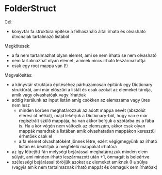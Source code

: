 # FolderStruct

Cél:
- könyvtár fa struktúra építése a felhasználó által írható és olvasható útvonalak tartalmazó listából

Megkötések:
- a fa nem tartalmazhat olyan elemet, ami se nem írható se nem olvasható
- nem tartalmazhat olyan elemet, aminek nincs írható leszármazottja
- csak egy root mappa van (!)

Megvalósítás:
- a könyvtár struktúra építéséhez párhuzamosan építünk egy Dictionary struktúrát, ami már előszűri a listát és csak azokat az elemeket tárolja, amik vagy olvashatóak vagy írhatóak
- addig iterálunk az input listán amíg csökken az elemszáma vagy üres nem lesz
  - minden körben meghatározzuk az adott mappa nevét (abszolút elérési út nélkül), majd lekérjük a Dictionary-ből, hogy van e már regisztrált szülő mappája, ha van akkor beírjuk
    a szótárba és a fába is. Ha a kör végén nem változik az elemszám, akkor csak olyan mappák maradtak a listában amik olvashatatlan mappákon keresztül érhetőek csak el
  - a fa elemet olvashatóként jönnek létre, ezért végigmegyünk az írható listán és beállítjuk a megfelelő mappákat írhatóra
- az így létrejött fán mélységi bejárással meghatározzuk minden elem súlyát, ami minden írható leszármazott után +1, önmagát is beleértve
- szélességi bejárással töröljük azokat az elemeket amiknek 0 a súlya (vagyis amik nem tartalmaznak írható mappát és önmaguk sem írhatóak)
